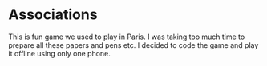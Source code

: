 # Associations

This is fun game we used to play in Paris. I was taking too much time to prepare all these papers and pens etc. I decided to code the game and play it offline using only one phone.
